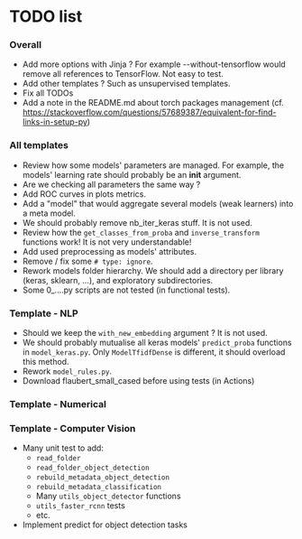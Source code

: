 # TODO list


### Overall

- Add more options with Jinja ? For example --without-tensorflow would remove all references to TensorFlow. Not easy to test.
- Add other templates ? Such as unsupervised templates.
- Fix all TODOs
- Add a note in the README.md about torch packages management (cf. https://stackoverflow.com/questions/57689387/equivalent-for-find-links-in-setup-py)


### All templates

- Review how some models' parameters are managed. For example, the models' learning rate should probably be an __init__ argument.
- Are we checking all parameters the same way ?
- Add ROC curves in plots metrics.
- Add a "model" that would aggregate several models (weak learners) into a meta model.
- We should probably remove nb_iter_keras stuff. It is not used.
- Review how the `get_classes_from_proba` and `inverse_transform` functions work! It is not very understandable!
- Add used preprocessing as models' attributes.
- Remove / fix some `# type: ignore`.
- Rework models folder hierarchy. We should add a directory per library (keras, sklearn, ...), and exploratory subdirectories.
- Some 0_....py scripts are not tested (in functional tests).


### Template - NLP

- Should we keep the `with_new_embedding` argument ? It is not used.
- We should probably mutualise all keras models' `predict_proba` functions in `model_keras.py`. Only `ModelTfidfDense` is different, it should overload this method.
- Rework `model_rules.py`.
- Download flaubert_small_cased before using tests (in Actions)


### Template - Numerical


### Template - Computer Vision

- Many unit test to add:
	- `read_folder`
	- `read_folder_object_detection`
	- `rebuild_metadata_object_detection`
	- `rebuild_metadata_classification`
	- Many `utils_object_detector` functions
	- `utils_faster_rcnn` tests
	- etc.
- Implement predict for object detection tasks
